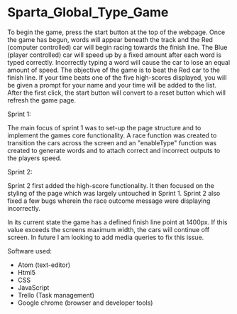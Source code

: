 # Sparta_Global_Type_Game



To begin the game, press the start button at the top of the webpage. Once the game has begun, words will appear beneath the track and the Red (computer controlled) car will begin racing towards the finish line. The Blue (player controlled) car will speed up by a fixed amount after each word is typed correctly. Incorrectly typing a word will cause the car to lose an equal amount of speed. The objective of the game is to beat the Red car to the finish line. If your time beats one of the five high-scores displayed, you will be given a prompt for your name and your time will be added to the list. After the first click, the start button will convert to a reset button which will refresh the game page.

Sprint 1:

The main focus of sprint 1 was to set-up the page structure and to implement the games core functionality. A race function was created to transition the cars across the screen and an "enableType" function was created to generate words and to attach correct and incorrect outputs to the players speed.

Sprint 2:

Sprint 2 first added the high-score functionality. It then focused on the styling of the page which was largely untouched in Sprint 1. Sprint 2 also fixed a few bugs wherein the race outcome message were displaying incorrectly.

In its current state the game has a defined finish line point at 1400px. If this value exceeds the screens maximum width, the cars will continue off screen. In future I am looking to add media queries to fix this issue.

Software used:
- Atom (text-editor)
- Html5
- CSS
- JavaScript
- Trello (Task management)
- Google chrome (browser and developer tools)
